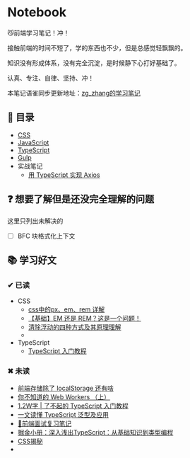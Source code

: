 # Notebook

😼前端学习笔记！冲！

接触前端的时间不短了，学的东西也不少，但是总感觉轻飘飘的。

知识没有形成体系，没有完全沉淀，是时候静下心打好基础了。

认真、专注、自律、坚持、冲！

本笔记语雀同步更新地址：[zg_zhang的学习笔记](https://www.yuque.com/zg_zhang)

## 📃 目录

* [CSS](https://github.com/zg-zhang/nokebook/blob/master/CSS/README.md)
* [JavaScript](https://github.com/zg-zhang/nokebook/blob/master/JavaScript/README.md)
* [TypeScript](https://github.com/zg-zhang/nokebook/blob/master/TypeScript/README.md)
* [Gulp](https://github.com/zg-zhang/nokebook/blob/master/Gulp/README.md)
* 实战笔记
    * [用 TypeScript 实现 Axios](https://github.com/zg-zhang/nokebook/blob/master/project/axios-zeguo/README.md)
    
    
## ❓ 想要了解但是还没完全理解的问题

这里只列出未解决的

- [ ] BFC 块格式化上下文
    
## 📚 学习好文

### ✔ 已读

* CSS
    * [css中的px、em、rem 详解](https://juejin.im/post/5c09ee54518825477c16fd8b#heading-0)
    * [【基础】EM 还是 REM？这是一个问题！](https://juejin.im/post/5ad98e966fb9a07a9a106787#heading-0)
    * [清除浮动的四种方式及其原理理解](https://juejin.im/post/59e7190bf265da4307025d91)
    * []()
* TypeScript
    * [TypeScript 入门教程](https://ts.xcatliu.com/)

### ✖ 未读

* [前端存储除了 localStorage 还有啥](https://juejin.im/post/5ee83f10e51d4578975a7b8a#heading-12)
* [你不知道的 Web Workers （上）](https://juejin.im/post/5ef2a554f265da02e47d952b?utm_source=gold_browser_extension)
* [1.2W字 | 了不起的 TypeScript 入门教程](https://juejin.im/post/5edd8ad8f265da76fc45362c)
* [一文读懂 TypeScript 泛型及应用](https://juejin.im/post/5ee00fca51882536846781ee)
* [🐜前端面试复习笔记](https://github.com/CavsZhouyou/Front-End-Interview-Notebook)
* [掘金小册：深入浅出TypeScript：从基础知识到类型编程](https://juejin.im/book/5da08714518825520e6bb810)
* [CSS揭秘](https://book.douban.com/subject/26745943/)
* []()
